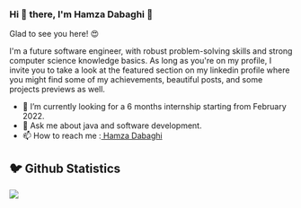 ### Hi 👋 there, I'm Hamza Dabaghi 👋
Glad to see you here! 😍

I'm a future software engineer, with robust problem-solving skills and strong computer science knowledge basics.
As long as you're on my profile, I invite you to take a look at the featured section on my linkedin profile where you might find some of my achievements, beautiful posts, and some projects previews as well.

- 🔭 I’m currently looking for a 6 months internship starting from February 2022.
- 💬 Ask me about java and software development.
- 📫 How to reach me :<a href="https://www.linkedin.com/in/hamzadabaghi/" target="_blank" > Hamza Dabaghi </a>
<h2 >🐦 Github Statistics </h2>
<p a>
<img src="https://github-readme-stats.vercel.app/api?username=&show_icons=true&theme=tokyonight">
</p>
<br/>
